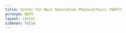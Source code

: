 ```yaml
---
title: Center for Next Generation Photovoltaics (NGPV)
acronym: NGPV
layout: center
sidenav: false
---
```

